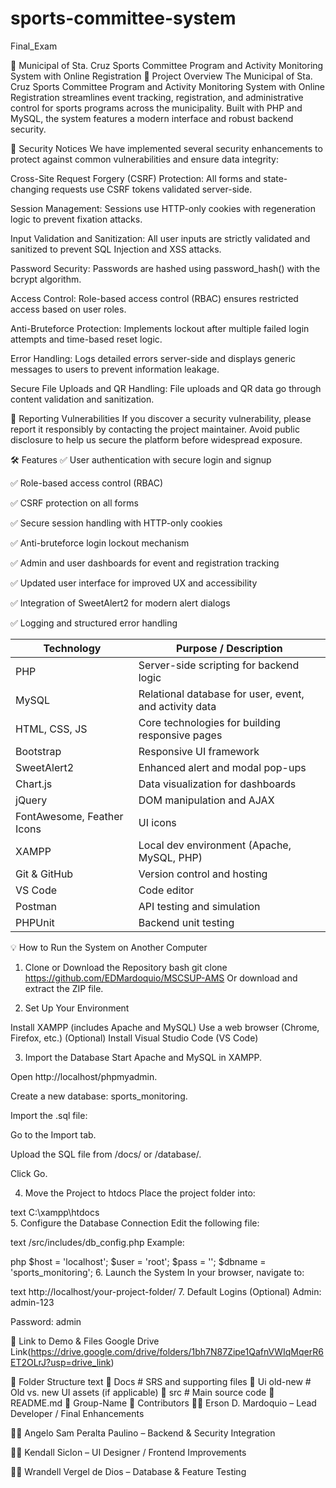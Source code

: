 # sports-committee-system
Final_Exam

🏀 Municipal of Sta. Cruz Sports Committee Program and Activity Monitoring System with Online Registration
📌 Project Overview
The Municipal of Sta. Cruz Sports Committee Program and Activity Monitoring System with Online Registration streamlines event tracking, registration, and administrative control for sports programs across the municipality. Built with PHP and MySQL, the system features a modern interface and robust backend security.

🔐 Security Notices
We have implemented several security enhancements to protect against common vulnerabilities and ensure data integrity:

Cross-Site Request Forgery (CSRF) Protection: All forms and state-changing requests use CSRF tokens validated server-side.

Session Management: Sessions use HTTP-only cookies with regeneration logic to prevent fixation attacks.

Input Validation and Sanitization: All user inputs are strictly validated and sanitized to prevent SQL Injection and XSS attacks.

Password Security: Passwords are hashed using password_hash() with the bcrypt algorithm.

Access Control: Role-based access control (RBAC) ensures restricted access based on user roles.

Anti-Bruteforce Protection: Implements lockout after multiple failed login attempts and time-based reset logic.

Error Handling: Logs detailed errors server-side and displays generic messages to users to prevent information leakage.

Secure File Uploads and QR Handling: File uploads and QR data go through content validation and sanitization.

📣 Reporting Vulnerabilities
If you discover a security vulnerability, please report it responsibly by contacting the project maintainer. Avoid public disclosure to help us secure the platform before widespread exposure.

🛠 Features
✅ User authentication with secure login and signup

✅ Role-based access control (RBAC)

✅ CSRF protection on all forms

✅ Secure session handling with HTTP-only cookies

✅ Anti-bruteforce login lockout mechanism

✅ Admin and user dashboards for event and registration tracking

✅ Updated user interface for improved UX and accessibility

✅ Integration of SweetAlert2 for modern alert dialogs

✅ Logging and structured error handling

| Technology                 | Purpose / Description                                  |
| -------------------------- | ------------------------------------------------------ |
| PHP                        | Server-side scripting for backend logic                |
| MySQL                      | Relational database for user, event, and activity data |
| HTML, CSS, JS              | Core technologies for building responsive pages        |
| Bootstrap                  | Responsive UI framework                                |
| SweetAlert2                | Enhanced alert and modal pop-ups                       |
| Chart.js                   | Data visualization for dashboards                      |
| jQuery                     | DOM manipulation and AJAX                              |
| FontAwesome, Feather Icons | UI icons                                               |
| XAMPP                      | Local dev environment (Apache, MySQL, PHP)             |
| Git & GitHub               | Version control and hosting                            |
| VS Code                    | Code editor                                            |
| Postman                    | API testing and simulation                             |
| PHPUnit                    | Backend unit testing                                   |


💡 How to Run the System on Another Computer
1. Clone or Download the Repository
bash
git clone https://github.com/EDMardoquio/MSCSUP-AMS
Or download and extract the ZIP file.

2. Set Up Your Environment

Install XAMPP (includes Apache and MySQL) Use a web browser (Chrome, Firefox, etc.)
(Optional) Install Visual Studio Code (VS Code)

3. Import the Database
Start Apache and MySQL in XAMPP.

Open http://localhost/phpmyadmin.

Create a new database: sports_monitoring.

Import the .sql file:

Go to the Import tab.

Upload the SQL file from /docs/ or /database/.

Click Go.

4. Move the Project to htdocs
Place the project folder into:

text
C:\xampp\htdocs\
5. Configure the Database Connection
Edit the following file:

text
/src/includes/db_config.php
Example:

php
$host = 'localhost';
$user = 'root';
$pass = '';
$dbname = 'sports_monitoring';
6. Launch the System
In your browser, navigate to:

text
http://localhost/your-project-folder/
7. Default Logins (Optional)
Admin: admin-123

Password: admin

📂 Link to Demo & Files
Google Drive Link(https://drive.google.com/drive/folders/1bh7N87Zipe1QafnVWIqMqerR6ET2OLrJ?usp=drive_link)

🧩 Folder Structure
text
📁 Docs         # SRS and supporting files
📁 Ui old-new   # Old vs. new UI assets (if applicable)
📁 src          # Main source code
📄 README.md
📄 Group-Name
👥 Contributors
👨‍💻 Erson D. Mardoquio – Lead Developer / Final Enhancements

👨‍💻 Angelo Sam Peralta Paulino – Backend & Security Integration

👨‍💻 Kendall Siclon – UI Designer / Frontend Improvements

👨‍💻 Wrandell Vergel de Dios – Database & Feature Testing


